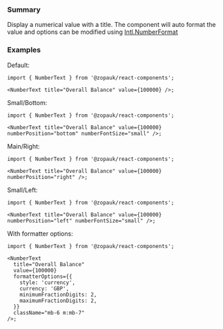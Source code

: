 ### Summary

Display a numerical value with a title. The component will auto format the value and options can be modified using [Intl.NumberFormat](https://developer.mozilla.org/en-US/docs/Web/JavaScript/Reference/Global_Objects/Intl/NumberFormat)

### Examples

Default:

```tsx
import { NumberText } from '@zopauk/react-components';

<NumberText title="Overall Balance" value={100000} />;
```

Small/Bottom:

```tsx
import { NumberText } from '@zopauk/react-components';

<NumberText title="Overall Balance" value={100000} numberPosition="bottom" numberFontSize="small" />;
```

Main/Right:

```tsx
import { NumberText } from '@zopauk/react-components';

<NumberText title="Overall Balance" value={100000} numberPosition="right" />;
```

Small/Left:

```tsx
import { NumberText } from '@zopauk/react-components';

<NumberText title="Overall Balance" value={100000} numberPosition="left" numberFontSize="small" />;
```

With formatter options:

```tsx
import { NumberText } from '@zopauk/react-components';

<NumberText
  title="Overall Balance"
  value={100000}
  formatterOptions={{
    style: 'currency',
    currency: 'GBP',
    minimumFractionDigits: 2,
    maximumFractionDigits: 2,
  }}
  className="mb-6 m:mb-7"
/>;
```
